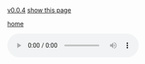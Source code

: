 [v0.0.4](https://github.com/littleflute/JimiHendrix/edit/master/Smash%20hits/readme.md)
[show this page](https://littleflute.github.io/JimiHendrix/Smash%20hits)

[home](..)



<audio controls id="player"> 
  <source src="https://littleflute.github.io/JimiHendrix/Smash hits/cd/01_曲目 1.mp3" type="audio/mpeg">
Your browser does not support the audio element.
</audio>
<div id="xd"> 
</div>
<script>
var d = document.getElementById("xd"); 
var html = d.innerHTML; 

html += fNewBtn(1);
html += fNewBtn(2);
html += fNewBtn(3);
html += fNewBtn(4);
html += fNewBtn(5);
html += fNewBtn(6);
html += fNewBtn(7);
html += fNewBtn(8);
html += fNewBtn(9);
html += fNewBtn(10);
html += fNewBtn(11);
html += fNewBtn(12);
 
d.innerHTML = html;

var p = document.getElementById("player");
function f(i)
{
    var s = "";
    if(i<10) 
    {
    	s = "https://littleflute.github.io/JimiHendrix/Smash hits/cd/0";
    }
    else
    {
    	s = "https://littleflute.github.io/JimiHendrix/Smash hits/cd/";
    }
    s += i;
    s += "_曲目 ";
    s += i;
    s += ".mp3";
    
	p.src = s; 
    p.play();
}
function fNewBtn(i)
{
	var rHTML = "";
    rHTML = "<button onclick='f(";
    rHTML += i;
    rHTML += ");'>";
    rHTML += i;
    rHTML += "</button>";
    return rHTML;
}
</script>








